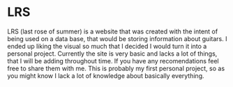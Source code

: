 # LRS
LRS (last rose of summer) is a website that was created with the intent of being used on a data base, that would be storing information about guitars. I ended up liking the visual so much that I decided I would turn it into a personal project. Currently the site is very basic and lacks a lot of things, that I will be adding throughout time. If you have any recomendations feel free to share them with me. This is probably my first personal project, so as you might know I lack a lot of knowledge about basically everything. 

